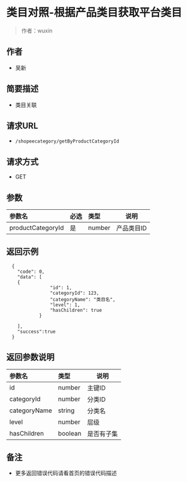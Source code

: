 # 类目对照-根据产品类目获取平台类目

> 作者：wuxin

## 作者
- 吴新

    
## 简要描述

- 类目关联

## 请求URL
- `/shopeecategory/getByProductCategoryId`
  
## 请求方式
- GET 

## 参数

|参数名|必选|类型|说明|
|:----    |:---|:----- |-----   |
|productCategoryId |是  |number | 产品类目ID    |

## 返回示例 

``` 
  {
    "code": 0,
    "data": [
	{
				"id": 1,
				"categoryId": 123,
				"categoryName": "类目名",
				"level": 1,
				"hasChildren": true
			}
	
	],
	"success":true
  }
```

## 返回参数说明 

|参数名|类型|说明|
|:-----  |:-----|-----                           |
|id  |number| 主键ID                           |
|categoryId  |number| 分类ID                           |
|categoryName  |string| 分类名                           |
|level  |number| 层级                           |
|hasChildren  |boolean| 是否有子集                           |

## 备注 

- 更多返回错误代码请看首页的错误代码描述